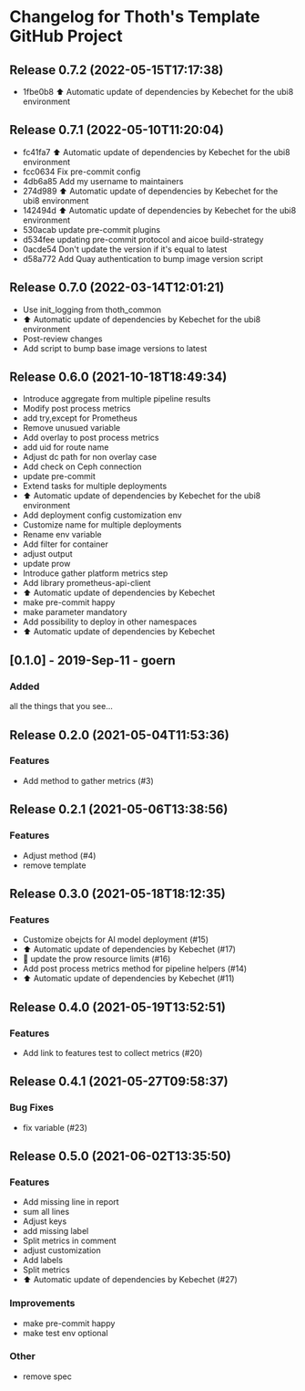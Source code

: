 # Changelog for Thoth's Template GitHub Project

## Release 0.7.2 (2022-05-15T17:17:38)
* 1fbe0b8 :arrow_up: Automatic update of dependencies by Kebechet for the ubi8 environment

## Release 0.7.1 (2022-05-10T11:20:04)
* fc41fa7 :arrow_up: Automatic update of dependencies by Kebechet for the ubi8 environment
* fcc0634 Fix pre-commit config
* 4db6a85 Add my username to maintainers
* 274d989 :arrow_up: Automatic update of dependencies by Kebechet for the ubi8 environment
* 142494d :arrow_up: Automatic update of dependencies by Kebechet for the ubi8 environment
* 530acab update pre-commit plugins
* d534fee updating pre-commit protocol and aicoe build-strategy
* 0acde54 Don't update the version if it's equal to latest
* d58a772 Add Quay authentication to bump image version script

## Release 0.7.0 (2022-03-14T12:01:21)
* Use init_logging from thoth_common
* :arrow_up: Automatic update of dependencies by Kebechet for the ubi8 environment
* Post-review changes
* Add script to bump base image versions to latest

## Release 0.6.0 (2021-10-18T18:49:34)
* Introduce aggregate from multiple pipeline results
* Modify post process metrics
* add try,except for Prometheus
* Remove unusued variable
* Add overlay to post process metrics
* add uid for route name
* Adjust dc path for non overlay case
* Add check on Ceph connection
* update pre-commit
* Extend tasks for multiple deployments
* :arrow_up: Automatic update of dependencies by Kebechet for the ubi8 environment
* Add deployment config customization env
* Customize name for multiple deployments
* Rename env variable
* Add filter for container
* adjust output
* update prow
* Introduce gather platform metrics step
* Add library prometheus-api-client
* :arrow_up: Automatic update of dependencies by Kebechet
* make pre-commit happy
* make parameter mandatory
* Add possibility to deploy in other namespaces
* :arrow_up: Automatic update of dependencies by Kebechet

## [0.1.0] - 2019-Sep-11 - goern

### Added

all the things that you see...

## Release 0.2.0 (2021-05-04T11:53:36)
### Features
* Add method to gather metrics (#3)

## Release 0.2.1 (2021-05-06T13:38:56)
### Features
* Adjust method (#4)
* remove template

## Release 0.3.0 (2021-05-18T18:12:35)
### Features
* Customize obejcts for AI model deployment (#15)
* :arrow_up: Automatic update of dependencies by Kebechet (#17)
* :hatched_chick: update the prow resource limits (#16)
* Add post process metrics method for pipeline helpers (#14)
* :arrow_up: Automatic update of dependencies by Kebechet (#11)

## Release 0.4.0 (2021-05-19T13:52:51)
### Features
* Add link to features test to collect metrics (#20)

## Release 0.4.1 (2021-05-27T09:58:37)
### Bug Fixes
* fix variable (#23)

## Release 0.5.0 (2021-06-02T13:35:50)
### Features
* Add missing line in report
* sum all lines
* Adjust keys
* add missing label
* Split metrics in comment
* adjust customization
* Add labels
* Split metrics
* :arrow_up: Automatic update of dependencies by Kebechet (#27)
### Improvements
* make pre-commit happy
* make test env optional
### Other
* remove spec

